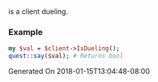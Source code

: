 is a client dueling.
### Example

```perl
my $val = $client->IsDueling();
quest::say($val); # Returns bool
```


Generated On 2018-01-15T13:04:48-08:00